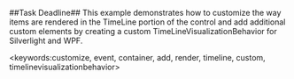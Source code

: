 ##Task Deadline##
This example demonstrates how to customize the way items are rendered in the TimeLine portion of the control and add additional custom elements by creating a custom TimeLineVisualizationBehavior for Silverlight and WPF.

<keywords:customize, event, container, add, render, timeline, custom, timelinevisualizationbehavior>
